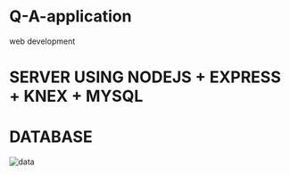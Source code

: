 # Q-A-application
web development
# SERVER USING NODEJS + EXPRESS + KNEX + MYSQL
# DATABASE
![data](https://user-images.githubusercontent.com/41587478/65488578-a6d5b580-ded3-11e9-9b3b-c394b6d9d02b.png)
